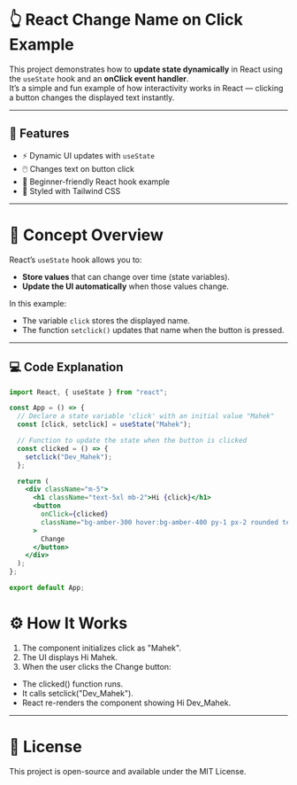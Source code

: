 # 👆 React Change Name on Click Example

This project demonstrates how to **update state dynamically** in React using the `useState` hook and an **onClick event handler**.  
It’s a simple and fun example of how interactivity works in React — clicking a button changes the displayed text instantly.

---

## 🚀 Features

- ⚡ Dynamic UI updates with `useState`
- 🖱️ Changes text on button click
- 🧩 Beginner-friendly React hook example
- 🎨 Styled with Tailwind CSS

---

# 🧠 Concept Overview

React’s `useState` hook allows you to:
- **Store values** that can change over time (state variables).
- **Update the UI automatically** when those values change.

In this example:
- The variable `click` stores the displayed name.
- The function `setclick()` updates that name when the button is pressed.

---

## 💻 Code Explanation

```jsx
import React, { useState } from "react";

const App = () => {
  // Declare a state variable 'click' with an initial value "Mahek"
  const [click, setclick] = useState("Mahek");

  // Function to update the state when the button is clicked
  const clicked = () => {
    setclick("Dev_Mahek");
  };

  return (
    <div className="m-5">
      <h1 className="text-5xl mb-2">Hi {click}</h1>
      <button
        onClick={clicked}
        className="bg-amber-300 hover:bg-amber-400 py-1 px-2 rounded text-black"
      >
        Change
      </button>
    </div>
  );
};

export default App;
```
##

# ⚙️ How It Works

1. The component initializes click as "Mahek".
2. The UI displays Hi Mahek.
3. When the user clicks the Change button:
  - The clicked() function runs.
  - It calls setclick("Dev_Mahek").
  - React re-renders the component showing Hi Dev_Mahek.

---

# 📜 License

This project is open-source and available under the MIT License.
